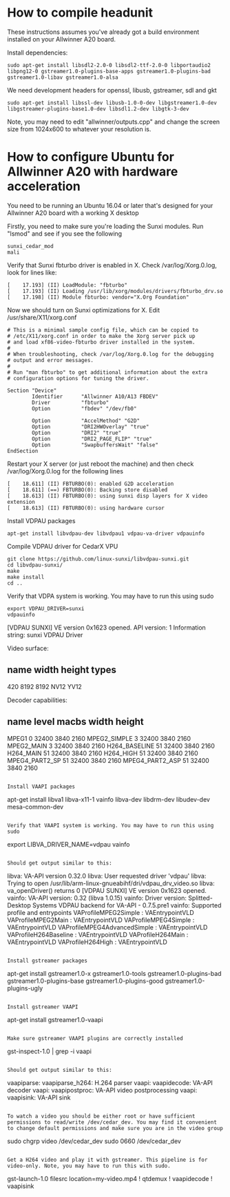 # How to compile headunit

These instructions assumes you've already got a build environment installed on your Allwinner A20 board.

Install dependencies:

```
sudo apt-get install libsdl2-2.0-0 libsdl2-ttf-2.0-0 libportaudio2 libpng12-0 gstreamer1.0-plugins-base-apps gstreamer1.0-plugins-bad gstreamer1.0-libav gstreamer1.0-alsa
```

We need development headers for openssl, libusb, gstreamer, sdl and gkt

```
sudo apt-get install libssl-dev libusb-1.0-0-dev libgstreamer1.0-dev libgstreamer-plugins-base1.0-dev libsdl1.2-dev libgtk-3-dev
```

Note, you may need to edit "allwinner/outputs.cpp" and change the screen size from 1024x600 to whatever your resolution is.

# How to configure Ubuntu for Allwinner A20 with hardware acceleration

You need to be running an Ubuntu 16.04 or later that's designed for your Allwinner A20 board with a working X desktop

Firstly, you need to make sure you're loading the Sunxi modules. Run "lsmod" and see if you see the following

````
sunxi_cedar_mod
mali
````

Verify that Sunxi fbturbo driver is enabled in X. Check /var/log/Xorg.0.log, look for lines like:

````
[    17.193] (II) LoadModule: "fbturbo"
[    17.193] (II) Loading /usr/lib/xorg/modules/drivers/fbturbo_drv.so
[    17.198] (II) Module fbturbo: vendor="X.Org Foundation"
````

Now we should turn on Sunxi optimizations for X. Edit /usr/share/X11/xorg.conf

````
# This is a minimal sample config file, which can be copied to
# /etc/X11/xorg.conf in order to make the Xorg server pick up
# and load xf86-video-fbturbo driver installed in the system.
#
# When troubleshooting, check /var/log/Xorg.0.log for the debugging
# output and error messages.
#
# Run "man fbturbo" to get additional information about the extra
# configuration options for tuning the driver.

Section "Device"
        Identifier      "Allwinner A10/A13 FBDEV"
        Driver          "fbturbo"
        Option          "fbdev" "/dev/fb0"

        Option          "AccelMethod" "G2D"
        Option          "DRI2HWOverlay" "true"
        Option          "DRI2" "true"
        Option          "DRI2_PAGE_FLIP" "true"
        Option          "SwapbuffersWait" "false"
EndSection
````

Restart your X server (or just reboot the machine) and then check /var/log/Xorg.0.log for the following lines

````
[    18.611] (II) FBTURBO(0): enabled G2D acceleration
[    18.611] (==) FBTURBO(0): Backing store disabled
[    18.613] (II) FBTURBO(0): using sunxi disp layers for X video extension
[    18.613] (II) FBTURBO(0): using hardware cursor
````

Install VDPAU packages

````
apt-get install libvdpau-dev libvdpau1 vdpau-va-driver vdpauinfo
````

Compile VDPAU driver for CedarX VPU

````
git clone https://github.com/linux-sunxi/libvdpau-sunxi.git
cd libvdpau-sunxi/
make 
make install
cd ..
````

Verify that VDPA system is working. You may have to run this using sudo

````
export VDPAU_DRIVER=sunxi
vdpauinfo
````
[VDPAU SUNXI] VE version 0x1623 opened.
API version: 1
Information string: sunxi VDPAU Driver

Video surface:

name   width height types
-------------------------------------------
420     8192  8192  NV12 YV12

Decoder capabilities:

name               level macbs width height
-------------------------------------------
MPEG1                 0 32400  3840  2160
MPEG2_SIMPLE          3 32400  3840  2160
MPEG2_MAIN            3 32400  3840  2160
H264_BASELINE        51 32400  3840  2160
H264_MAIN            51 32400  3840  2160
H264_HIGH            51 32400  3840  2160
MPEG4_PART2_SP       51 32400  3840  2160
MPEG4_PART2_ASP      51 32400  3840  2160
````

Install VAAPI packages

````
apt-get install libva1 libva-x11-1 vainfo libva-dev libdrm-dev libudev-dev mesa-common-dev
````

Verify that VAAPI system is working. You may have to run this using sudo

````
export LIBVA_DRIVER_NAME=vdpau
vainfo
````

Should get output similar to this:

````
libva: VA-API version 0.32.0
libva: User requested driver 'vdpau'
libva: Trying to open /usr/lib/arm-linux-gnueabihf/dri/vdpau_drv_video.so
libva: va_openDriver() returns 0
[VDPAU SUNXI] VE version 0x1623 opened.
vainfo: VA-API version: 0.32 (libva 1.0.15)
vainfo: Driver version: Splitted-Desktop Systems VDPAU backend for VA-API - 0.7.5.pre1
vainfo: Supported profile and entrypoints
      VAProfileMPEG2Simple            : VAEntrypointVLD
      VAProfileMPEG2Main              : VAEntrypointVLD
      VAProfileMPEG4Simple            : VAEntrypointVLD
      VAProfileMPEG4AdvancedSimple    : VAEntrypointVLD
      VAProfileH264Baseline           : VAEntrypointVLD
      VAProfileH264Main               : VAEntrypointVLD
      VAProfileH264High               : VAEntrypointVLD
````

Install gstreamer packages

````
apt-get install gstreamer1.0-x gstreamer1.0-tools gstreamer1.0-plugins-bad gstreamer1.0-plugins-base gstreamer1.0-plugins-good gstreamer1.0-plugins-ugly
````

Install gstreamer VAAPI

````
apt-get install gstreamer1.0-vaapi
````

Make sure gstreamer VAAPI plugins are correctly installed

````
gst-inspect-1.0 | grep -i vaapi
````

Should get output similar to this:

````
vaapiparse:  vaapiparse_h264: H.264 parser
vaapi:  vaapidecode: VA-API decoder
vaapi:  vaapipostproc: VA-API video postprocessing
vaapi:  vaapisink: VA-API sink
````

To watch a video you should be either root or have sufficient permissions to read/write /dev/cedar_dev. You may find it convenient to change default permissions and make sure you are in the video group

````
sudo chgrp video /dev/cedar_dev
sudo 0660 /dev/cedar_dev
````

Get a H264 video and play it with gstreamer. This pipeline is for video-only. Note, you may have to run this with sudo.

````
gst-launch-1.0 filesrc location=my-video.mp4 ! qtdemux ! vaapidecode ! vaapisink
````

